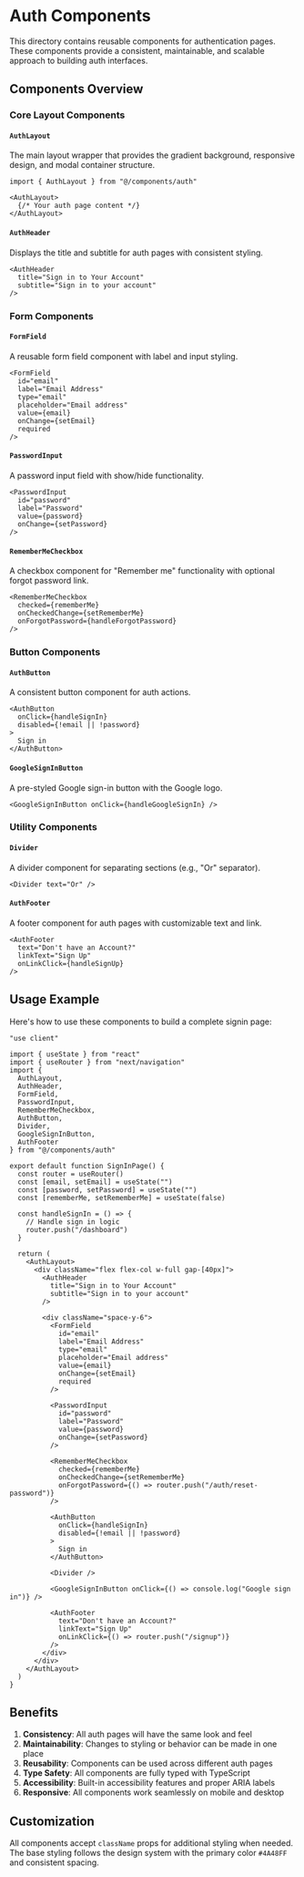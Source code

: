 # Auth Components

This directory contains reusable components for authentication pages. These components provide a consistent, maintainable, and scalable approach to building auth interfaces.

## Components Overview

### Core Layout Components

#### `AuthLayout`
The main layout wrapper that provides the gradient background, responsive design, and modal container structure.

```tsx
import { AuthLayout } from "@/components/auth"

<AuthLayout>
  {/* Your auth page content */}
</AuthLayout>
```

#### `AuthHeader`
Displays the title and subtitle for auth pages with consistent styling.

```tsx
<AuthHeader
  title="Sign in to Your Account"
  subtitle="Sign in to your account"
/>
```

### Form Components

#### `FormField`
A reusable form field component with label and input styling.

```tsx
<FormField
  id="email"
  label="Email Address"
  type="email"
  placeholder="Email address"
  value={email}
  onChange={setEmail}
  required
/>
```

#### `PasswordInput`
A password input field with show/hide functionality.

```tsx
<PasswordInput
  id="password"
  label="Password"
  value={password}
  onChange={setPassword}
/>
```

#### `RememberMeCheckbox`
A checkbox component for "Remember me" functionality with optional forgot password link.

```tsx
<RememberMeCheckbox
  checked={rememberMe}
  onCheckedChange={setRememberMe}
  onForgotPassword={handleForgotPassword}
/>
```

### Button Components

#### `AuthButton`
A consistent button component for auth actions.

```tsx
<AuthButton
  onClick={handleSignIn}
  disabled={!email || !password}
>
  Sign in
</AuthButton>
```

#### `GoogleSignInButton`
A pre-styled Google sign-in button with the Google logo.

```tsx
<GoogleSignInButton onClick={handleGoogleSignIn} />
```

### Utility Components

#### `Divider`
A divider component for separating sections (e.g., "Or" separator).

```tsx
<Divider text="Or" />
```

#### `AuthFooter`
A footer component for auth pages with customizable text and link.

```tsx
<AuthFooter
  text="Don't have an Account?"
  linkText="Sign Up"
  onLinkClick={handleSignUp}
/>
```

## Usage Example

Here's how to use these components to build a complete signin page:

```tsx
"use client"

import { useState } from "react"
import { useRouter } from "next/navigation"
import {
  AuthLayout,
  AuthHeader,
  FormField,
  PasswordInput,
  RememberMeCheckbox,
  AuthButton,
  Divider,
  GoogleSignInButton,
  AuthFooter
} from "@/components/auth"

export default function SignInPage() {
  const router = useRouter()
  const [email, setEmail] = useState("")
  const [password, setPassword] = useState("")
  const [rememberMe, setRememberMe] = useState(false)

  const handleSignIn = () => {
    // Handle sign in logic
    router.push("/dashboard")
  }

  return (
    <AuthLayout>
      <div className="flex flex-col w-full gap-[40px]">
        <AuthHeader
          title="Sign in to Your Account"
          subtitle="Sign in to your account"
        />

        <div className="space-y-6">
          <FormField
            id="email"
            label="Email Address"
            type="email"
            placeholder="Email address"
            value={email}
            onChange={setEmail}
            required
          />

          <PasswordInput
            id="password"
            label="Password"
            value={password}
            onChange={setPassword}
          />

          <RememberMeCheckbox
            checked={rememberMe}
            onCheckedChange={setRememberMe}
            onForgotPassword={() => router.push("/auth/reset-password")}
          />

          <AuthButton
            onClick={handleSignIn}
            disabled={!email || !password}
          >
            Sign in
          </AuthButton>

          <Divider />

          <GoogleSignInButton onClick={() => console.log("Google sign in")} />

          <AuthFooter
            text="Don't have an Account?"
            linkText="Sign Up"
            onLinkClick={() => router.push("/signup")}
          />
        </div>
      </div>
    </AuthLayout>
  )
}
```

## Benefits

1. **Consistency**: All auth pages will have the same look and feel
2. **Maintainability**: Changes to styling or behavior can be made in one place
3. **Reusability**: Components can be used across different auth pages
4. **Type Safety**: All components are fully typed with TypeScript
5. **Accessibility**: Built-in accessibility features and proper ARIA labels
6. **Responsive**: All components work seamlessly on mobile and desktop

## Customization

All components accept `className` props for additional styling when needed. The base styling follows the design system with the primary color `#4A48FF` and consistent spacing. 
